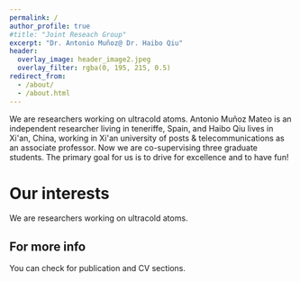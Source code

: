 ```yaml
---
permalink: /
author_profile: true
#title: "Joint Reseach Group"
excerpt: "Dr. Antonio Muñoz@ Dr. Haibo Qiu"
header:
  overlay_image: header_image2.jpeg
  overlay_filter: rgba(0, 195, 215, 0.5)
redirect_from: 
  - /about/
  - /about.html
---
```

We are researchers working on ultracold atoms. Antonio Muñoz Mateo is an independent researcher living in teneriffe, Spain, and Haibo Qiu lives in Xi'an, China, working in Xi'an university of posts & telecommunications as an associate professor. Now we are co-supervising three graduate students. The primary goal for us is to drive for excellence and to have fun!


Our interests
======
We are researchers working on ultracold atoms.  


For more info
------
You can check for publication and CV sections.
